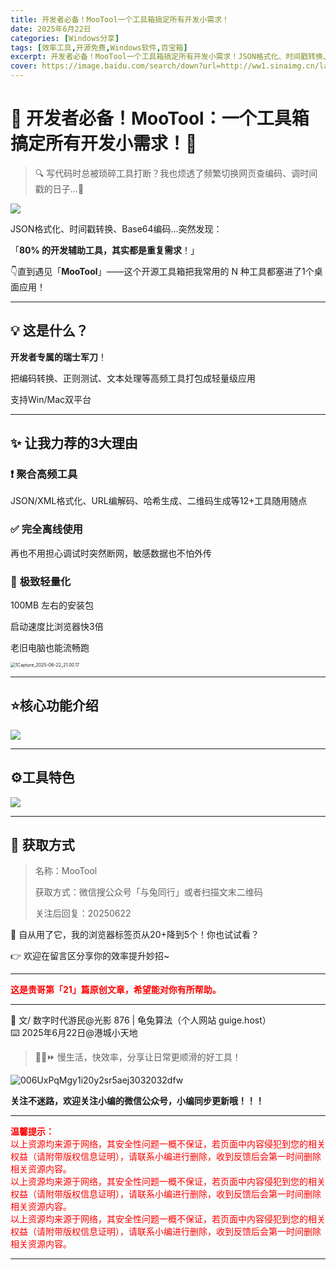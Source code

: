 ```yaml
---
title: 开发者必备！MooTool一个工具箱搞定所有开发小需求！
date: 2025年6月22日
categories: [Windows分享]
tags: [效率工具,开源免费,Windows软件,百宝箱]
excerpt: 开发者必备！MooTool一个工具箱搞定所有开发小需求！JSON格式化、时间戳转换、Base64编码...突然发现 80%的开发辅助工具，其实都是重复需求！直到遇见MooTool——这个开源工具箱把我常用的 N 种工具都塞进了1个桌面应用！
cover: https://image.baidu.com/search/down?url=http://ww1.sinaimg.cn/large/006UxPqMgy1i2oesijuxgj310k0fk40h.jpg
---
```

# 🌟 开发者必备！MooTool：一个工具箱搞定所有开发小需求！🚀

> 🔍 写代码时总被琐碎工具打断？我也烦透了频繁切换网页查编码、调时间戳的日子...😤

![](https://image.baidu.com/search/down?url=http://ww1.sinaimg.cn/large/006UxPqMgy1i2oesijuxgj310k0fk40h.jpg)

JSON格式化、时间戳转换、Base64编码...突然发现： 

「**80% 的开发辅助工具，其实都是重复需求**！」

👇直到遇见「**MooTool**」——这个开源工具箱把我常用的 N 种工具都塞进了1个桌面应用！

---

## 💡 这是什么？

**开发者专属的瑞士军刀**！

把编码转换、正则测试、文本处理等高频工具打包成轻量级应用

支持Win/Mac双平台

----

## ✨ 让我力荐的3大理由

### ❗️ **聚合高频工具**

JSON/XML格式化、URL编解码、哈希生成、二维码生成等12+工具随用随点

### ✅ **完全离线使用**

再也不用担心调试时突然断网，敏感数据也不怕外传

### 🚀 **极致轻量化**

100MB 左右的安装包

启动速度比浏览器快3倍

老旧电脑也能流畅跑

<img src="https://image.baidu.com/search/down?url=http://ww1.sinaimg.cn/large/006UxPqMgy1i2oeqfm9zpj32ao1fq7qa.jpg" alt="1Capture_2025-06-22_21.00.17" style="zoom:50%;" />

----

## ⭐️核心功能介绍

![](https://image.baidu.com/search/down?url=http://ww1.sinaimg.cn/large/006UxPqMgy1i2ofjga5c4j30tq0lqaey.jpg)

---

## ⚙️工具特色

![](https://image.baidu.com/search/down?url=http://ww1.sinaimg.cn/large/006UxPqMgy1i2ofk7rgf6j30tq0tmq8j.jpg)

-----

## 🔗 获取方式

> 名称：MooTool
>
> 获取方式：微信搜公众号「与兔同行」或者扫描文末二维码
>
> 关注后回复：20250622

💬 自从用了它，我的浏览器标签页从20+降到5个！你也试试看？

👉 欢迎在留言区分享你的效率提升妙招~

---

**<span style="color: red;">这是贵哥第「21」篇原创文章，希望能对你有所帮助。</span>**

---

📝 文/ 数字时代游民@光影 876 | 龟兔算法（个人网站 guige.host）<br>⌨️ 2025年6月22日@港城小天地 <br>

>  🐢🐇⏩ 慢生活，快效率，分享让日常更顺滑的好工具！

<img src='https://image.baidu.com/search/down?url=http://ww1.sinaimg.cn/large/006UxPqMgy1i20y2sr5aej3032032dfw.jpg' alt='006UxPqMgy1i20y2sr5aej3032032dfw'/>



**关注不迷路，欢迎关注小编的微信公众号，小编同步更新哦！！！**



----

<span style="color: red;">**温馨提示：**<br>以上资源均来源于网络，其安全性问题一概不保证，若页面中内容侵犯到您的相关权益（请附带版权信息证明），请联系小编进行删除，收到反馈后会第一时间删除相关资源内容。<br>以上资源均来源于网络，其安全性问题一概不保证，若页面中内容侵犯到您的相关权益（请附带版权信息证明），请联系小编进行删除，收到反馈后会第一时间删除相关资源内容。<br>以上资源均来源于网络，其安全性问题一概不保证，若页面中内容侵犯到您的相关权益（请附带版权信息证明），请联系小编进行删除，收到反馈后会第一时间删除相关资源内容。</span>

----

